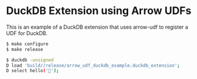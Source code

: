 # DuckDB Extension using Arrow UDFs

This is an example of a DuckDB extension that uses arrow-udf to register a UDF for DuckDB.

```sh
$ make configure
$ make release

$ duckdb -unsigned
D load 'build//release/arrow_udf_duckdb_example.duckdb_extension';
D select hello('🦀');
```
